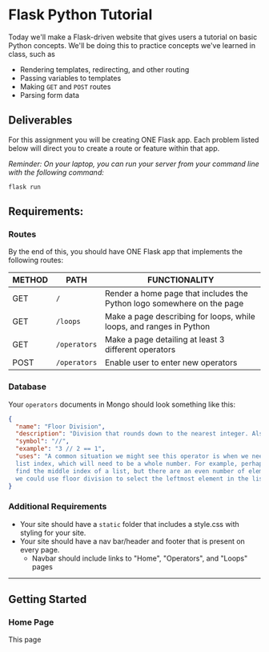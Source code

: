 # Flask Python Tutorial

Today we'll make a Flask-driven website that gives users a tutorial on basic Python concepts. We'll be doing this to practice concepts we've learned in class, such as 

* Rendering templates, redirecting, and other routing
* Passing variables to templates
* Making `GET` and `POST` routes
* Parsing form data

## Deliverables

For this assignment you will be creating ONE Flask app. Each problem listed below will direct you to create a route or feature within that app.

*Reminder: On your laptop, you can run your server from your command line with the following command:*

```
flask run
```

## Requirements:

### Routes

By the end of this, you should have ONE Flask app that implements the following routes:

| METHOD | PATH | FUNCTIONALITY |
| ------ | ------------- | ---------------------------------------------------------- |
| GET | `/` | Render a home page that includes the Python logo somewhere on the page |
| GET | `/loops` | Make a page describing for loops, while loops, and ranges in Python |
| GET | `/operators` | Make a page detailing at least 3 different operators |
| POST | `/operators` | Enable user to enter new operators |


### Database

Your `operators` documents in Mongo should look something like this: 

```json
{
  "name": "Floor Division",
  "description": "Division that rounds down to the nearest integer. Also known as integer division.",
  "symbol": "//",
  "example": "3 // 2 == 1",
  "uses": "A common situation we might see this operator is when we need to calcuate a 
  list index, which will need to be a whole number. For example, perhaps we are trying to 
  find the middle index of a list, but there are an even number of elements. In this case, 
  we could use floor division to select the leftmost element in the list by default."
}
```

### Additional Requirements

* Your site should have a `static` folder that includes a style.css with styling for your site. 
* Your site should have a nav bar/header and footer that is present on every page.
  * Navbar should include links to "Home", "Operators", and "Loops" pages


------------

## Getting Started

### Home Page

This page 

